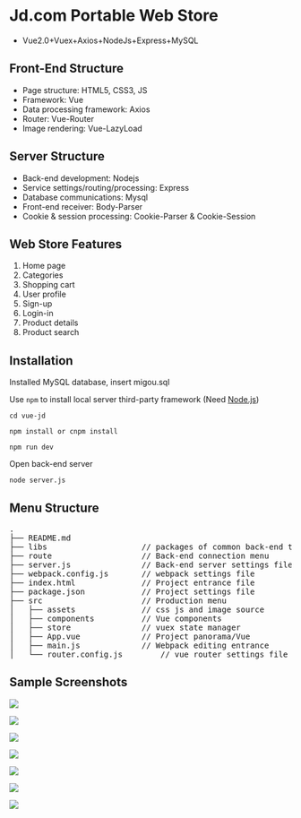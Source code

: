 # Jd.com Portable Web Store
- Vue2.0+Vuex+Axios+NodeJs+Express+MySQL

## Front-End Structure
- Page structure: HTML5, CSS3, JS
- Framework: Vue
- Data processing framework: Axios
- Router: Vue-Router
- Image rendering: Vue-LazyLoad

## Server Structure
- Back-end development: Nodejs
- Service settings/routing/processing: Express
- Database communications: Mysql
- Front-end receiver: Body-Parser
- Cookie & session processing: Cookie-Parser & Cookie-Session

## Web Store Features
1. Home page
2. Categories
3. Shopping cart
4. User profile
5. Sign-up
6. Login-in
7. Product details
8. Product search

## Installation

Installed MySQL database, insert migou.sql

Use `npm` to install local server third-party framework (Need [Node.js](https://nodejs.org/))

```
cd vue-jd
```

```
npm install or cnpm install
```

```
npm run dev
```

Open back-end server

```
node server.js
```

## Menu Structure
<pre>
.
├── README.md           
├── libs               		// packages of common back-end tools' framework (formatting/MD5 encryption etc.)
├── route              		// Back-end connection menu
├── server.js          		// Back-end server settings file
├── webpack.config.js  		// webpack settings file
├── index.html         		// Project entrance file
├── package.json       		// Project settings file
├── src                		// Production menu
│   ├── assets         		// css js and image source
│   ├── components     		// Vue components
│   ├── store          		// vuex state manager
│   ├── App.vue        		// Project panorama/Vue
│   ├── main.js        		// Webpack editing entrance
│   └── router.config.js    	// vue router settings file
</pre>

## Sample Screenshots

![](http://i.imgur.com/hc4Kdcv.png)

![](http://i.imgur.com/e1dli1Y.png)

![](http://i.imgur.com/j9bdh5O.png)

![](http://i.imgur.com/KNlLcjv.png)

![](http://i.imgur.com/m2H0mLg.png)

![](http://i.imgur.com/8GpE1qc.png)

![](http://i.imgur.com/sIfHd0z.png)
